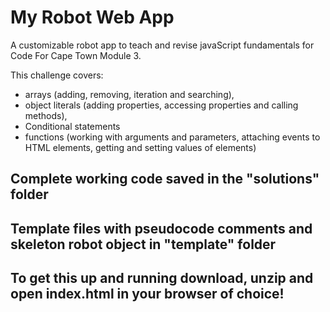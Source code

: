 # My Robot Web App
A customizable robot app to teach and revise javaScript fundamentals for Code For Cape Town Module 3.

This challenge covers: 
- arrays (adding, removing, iteration and searching), 
- object literals (adding properties, accessing properties and calling methods), 
- Conditional statements
- functions (working with arguments and parameters, attaching events to HTML elements, getting and setting values of elements) 

## Complete working code saved in the "solutions" folder

## Template files with pseudocode comments and skeleton robot object in "template" folder

## To get this up and running download, unzip and open index.html in your browser of choice!
